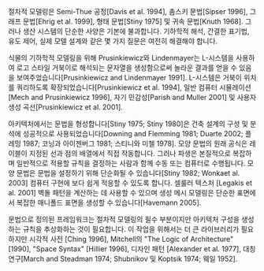 절차적 모델링은 Semi-Thue 공정[Davis et al. 1994], 촘스키 문법[Sipser 1996], 그래프 문법[Ehrig et al. 1999], 형태 문법[Stiny 1975] 및 귀속 문법[Knuth 1968]. 그러나 생산 시스템의 단순한 사양은 기본에 불과합니다. 기하학적 해석, 간결한 표기법, 유도 제어, 실제 모델 설계와 같은 몇 가지 질문은 여전히 ​​해결해야 합니다.
<!-- Procedural modeling can draw from a large spectrum of production systems such as Semi-Thue processes [Davis et al. 1994], Chomsky grammars [Sipser 1996], graph grammars [Ehrig et al. 1999], shape grammars [Stiny 1975], and attributed grammars [Knuth 1968]. However, the mere specification of a production system is only the basis. Several questions, such as the geometric interpretation, concise notation, control of the derivation, and the design of actual models, still have to be addressed. -->

식물의 기하학적 모델링을 위해 Prusinkiewicz와 Lindenmayer는 L-시스템을 사용하여 로고 스타일 거북이로 해석되는 문자열을 생성함으로써 놀라운 결과를 얻을 수 있음을 보여주었습니다[Prusinkiewicz and Lindenmayer 1991]. L-시스템은 거북이 위치를 쿼리하도록 확장되었습니다[Prusinkiewicz et al. 1994], 일반 컴퓨터 시뮬레이션[Mech and Prusinkiewicz 1996], 자기 민감성[Parish and Muller 2001] 및 사용자 생성 곡선[Prusinkiewicz et al. 2001].
<!-- For the geometric modeling of plants, Prusinkiewicz and Lindenmayer showed that wonderful results can be achieved by using L-systems to generate strings that are interpreted with a LOGOstyle turtle [Prusinkiewicz and Lindenmayer 1991]. L-systems have been extended to query the turtle position [Prusinkiewicz et al. 1994], to incorporate general computer simulation [Mech and Prusinkiewicz 1996], self-sensitivity [Parish and Muller 2001], and ¨ user generated curves [Prusinkiewicz et al. 2001]. -->

아키텍처에서는 문법을 형성합니다[Stiny 1975; Stiny 1980]은 건축 설계의 구성 및 분석에 성공적으로 사용되었습니다[Downing and Flemming 1981; Duarte 2002; 플레밍 1987; 코닝과 아이젠버그 1981; 스티니와 미첼 1978]. 모양 문법의 원래 공식은 레이블이 지정된 선과 점의 배열에서 직접 작동합니다. 그러나 파생은 본질적으로 복잡하며 일반적으로 적용할 규칙을 결정하는 사람과 함께 수동 또는 컴퓨터로 수행됩니다. 모양 문법은 문법을 설정하기 위해 단순화될 수 있습니다[Stiny 1982; Wonkaet al. 2003] 컴퓨터 구현에 보다 쉽게 ​​적응할 수 있도록 합니다. 셀룰러 텍스처 [Legakis et al. 2001] 벽돌 패턴을 계산하는 데 사용할 수 있으며 생성 메시 모델링은 단순한 표면에서 복잡한 매니폴드 표면을 생성할 수 있습니다[Havemann 2005].
<!-- In architecture, shape grammars [Stiny 1975; Stiny 1980] were successfully used for the construction and analysis of architectural design [Downing and Flemming 1981; Duarte 2002; Flemming 1987; Koning and Eizenberg 1981; Stiny and Mitchell 1978]. The original formulation of the shape grammar operates directly on an arrangement of labeled lines and points. However, the derivation is intrinsically complex and usually done manually, or by computer, with a human deciding on the rules to apply. Shape grammars can be simplified to set grammars [Stiny 1982; Wonka et al. 2003] to make them more amenable to computer implementation. Cellular textures [Legakis et al. 2001] can be used to compute brick patterns and generative mesh modeling can generate complex manifold surfaces from simpler ones [Havemann 2005]. -->

문법으로 정의된 프레임워크는 절차적 모델링의 필수 부분이지만 아키텍처 구성을 생성하는 규칙을 추상화하는 것이 필요합니다. 이 작업을 위해서는 더 큰 라이브러리가 필요하지만 시각적 사전 [Ching 1996], Mitchell의 "The Logic of Architecture" [1990], "Space Syntax" [Hillier 1996], 디자인 패턴 [Alexander et al. 1977], 대칭 연구[March and Steadman 1974; Shubnikov 및 Koptsik 1974; 웨일 1952].
<!-- While the framework defined by the grammar is one essential part of procedural modeling, it is then necessary to abstract rules that create architectural configurations. While a larger library is necessary for this task, we would recommend starting with books that emphasize structure of architecture, such as a visual dictionary [Ching 1996], “The Logic of Architecture” by Mitchell [1990], “Space Syntax” [Hillier 1996], Design patterns [Alexander et al. 1977], and studies of symmetry [March and Steadman 1974; Shubnikov and Koptsik 1974; Weyl 1952]. -->